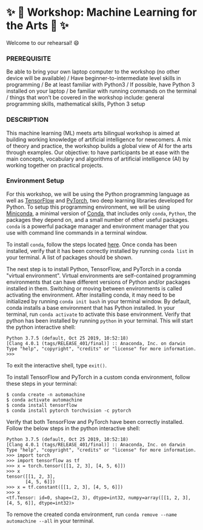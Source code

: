 # :sparkles: :robot: Workshop: Machine Learning for the Arts :robot: :sparkles:

Welcome to our rehearsal! :smile:

### PREREQUISITE
  Be able to bring your own laptop computer to the workshop (no other device will be available) / Have beginner-to-intermediate level skills in programming / Be at least familiar with Python3 / If possible, have Python 3 installed on your laptop / be familiar with running commands on the terminal / things that won’t be covered in the workshop include: general programming skills, mathematical skills, Python 3 setup

### DESCRIPTION
  This machine learning (ML) meets arts bilingual workshop is aimed at building working knowledge of artificial intelligence for newcomers. A mix of theory and practice, the workshop builds a global view of AI for the arts through examples. Our objective: to have participants be at ease with the main concepts, vocabulary and algorithms of artificial intelligence (AI) by working together on practical projects.


### Environment Setup

 For this workshop, we will be using the Python programming language as well as [TensorFlow](https://www.tensorflow.org) and [PyTorch](https://pytorch.org), two deep learning libraries developed for Python. To setup this programming environment, we will be using [Miniconda](https://docs.conda.io/projects/conda/en/latest/glossary.html#miniconda-glossary), a minimal version of [Conda](https://docs.conda.io/projects/conda/en/latest/user-guide/getting-started.html), that includes only `conda`, `Python`, the packages they depend on, and a small number of other useful packages. `conda` is a powerful package manager and environment manager that you use with command line commands in a terminal window.

 To install `conda`, follow the steps located [here](https://docs.conda.io/projects/conda/en/latest/user-guide/install/#regular-installation). Once conda has been installed, verify that it has been correctly installed by running `conda list` in your terminal. A list of packages should be shown.

 The next step is to install Python, TensorFlow, and PyTorch in a conda "virtual environment". Virtual environments are self-contained programming environments that can have different versions of Python and/or packages installed in them. Switching or moving between environments is called activating the environment. After installing conda, it may need to be initialized by running `conda init bash` in your terminal window. By default, conda installs a base environment that has Python installed. In your terminal, run `conda activate` to activate this base environment. Verify that python has been installed by running `python` in your terminal. This will start the python interactive shell:

 ```
 Python 3.7.5 (default, Oct 25 2019, 10:52:18) 
[Clang 4.0.1 (tags/RELEASE_401/final)] :: Anaconda, Inc. on darwin
Type "help", "copyright", "credits" or "license" for more information.
>>> 
```

 To exit the interactive shell, type `exit()`.
 
 To install TensorFlow and PyTorch in a custom conda environment, follow these steps in your terminal:

 ```
 $ conda create -n automachine
 $ conda activate automachine
 $ conda install tensorflow
 $ conda install pytorch torchvision -c pytorch
 ```

 Verify that both TensorFlow and PyTorch have been correctly installed. Follow the below steps in the python interactive shell:

 ```
 Python 3.7.5 (default, Oct 25 2019, 10:52:18) 
[Clang 4.0.1 (tags/RELEASE_401/final)] :: Anaconda, Inc. on darwin
Type "help", "copyright", "credits" or "license" for more information.
>>> import torch
>>> import tensorflow as tf
>>> x = torch.tensor([[1, 2, 3], [4, 5, 6]])
>>> x
tensor([[1, 2, 3],
        [4, 5, 6]])
>>> x = tf.constant([[1, 2, 3], [4, 5, 6]])
>>> x
<tf.Tensor: id=0, shape=(2, 3), dtype=int32, numpy=array([[1, 2, 3],[4, 5, 6]], dtype=int32)>
 ```

 To remove the created conda environment, run `conda remove --name automachine --all` in your terminal.